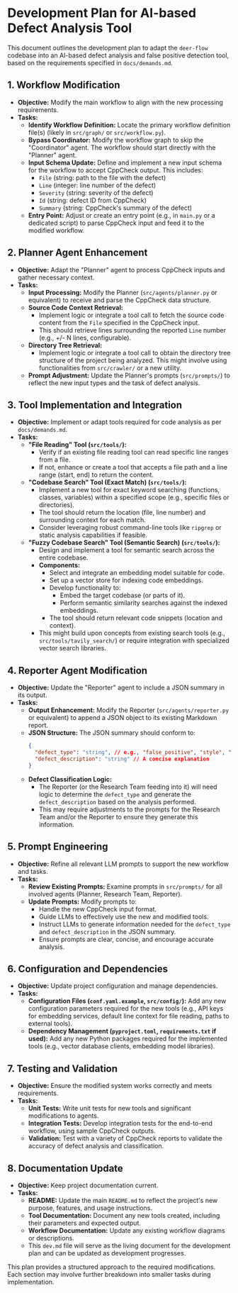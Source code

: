 # Development Plan for AI-based Defect Analysis Tool

This document outlines the development plan to adapt the `deer-flow` codebase into an AI-based defect analysis and false positive detection tool, based on the requirements specified in `docs/demands.md`.

## 1. Workflow Modification

*   **Objective:** Modify the main workflow to align with the new processing requirements.
*   **Tasks:**
    *   **Identify Workflow Definition:** Locate the primary workflow definition file(s) (likely in `src/graph/` or `src/workflow.py`).
    *   **Bypass Coordinator:** Modify the workflow graph to skip the "Coordinator" agent. The workflow should start directly with the "Planner" agent.
    *   **Input Schema Update:** Define and implement a new input schema for the workflow to accept CppCheck output. This includes:
        *   `File` (string: path to the file with the defect)
        *   `Line` (integer: line number of the defect)
        *   `Severity` (string: severity of the defect)
        *   `Id` (string: defect ID from CppCheck)
        *   `Summary` (string: CppCheck's summary of the defect)
    *   **Entry Point:** Adjust or create an entry point (e.g., in `main.py` or a dedicated script) to parse CppCheck input and feed it to the modified workflow.

## 2. Planner Agent Enhancement

*   **Objective:** Adapt the "Planner" agent to process CppCheck inputs and gather necessary context.
*   **Tasks:**
    *   **Input Processing:** Modify the Planner (`src/agents/planner.py` or equivalent) to receive and parse the CppCheck data structure.
    *   **Source Code Context Retrieval:**
        *   Implement logic or integrate a tool call to fetch the source code content from the `File` specified in the CppCheck input.
        *   This should retrieve lines surrounding the reported `Line` number (e.g., +/- N lines, configurable).
    *   **Directory Tree Retrieval:**
        *   Implement logic or integrate a tool call to obtain the directory tree structure of the project being analyzed. This might involve using functionalities from `src/crawler/` or a new utility.
    *   **Prompt Adjustment:** Update the Planner's prompts (`src/prompts/`) to reflect the new input types and the task of defect analysis.

## 3. Tool Implementation and Integration

*   **Objective:** Implement or adapt tools required for code analysis as per `docs/demands.md`.
*   **Tasks:**
    *   **"File Reading" Tool (`src/tools/`):**
        *   Verify if an existing file reading tool can read specific line ranges from a file.
        *   If not, enhance or create a tool that accepts a file path and a line range (start, end) to return the content.
    *   **"Codebase Search" Tool (Exact Match) (`src/tools/`):**
        *   Implement a new tool for exact keyword searching (functions, classes, variables) within a specified scope (e.g., specific files or directories).
        *   The tool should return the location (file, line number) and surrounding context for each match.
        *   Consider leveraging robust command-line tools like `ripgrep` or static analysis capabilities if feasible.
    *   **"Fuzzy Codebase Search" Tool (Semantic Search) (`src/tools/`):**
        *   Design and implement a tool for semantic search across the entire codebase.
        *   **Components:**
            *   Select and integrate an embedding model suitable for code.
            *   Set up a vector store for indexing code embeddings.
            *   Develop functionality to:
                *   Embed the target codebase (or parts of it).
                *   Perform semantic similarity searches against the indexed embeddings.
            *   The tool should return relevant code snippets (location and context).
        *   This might build upon concepts from existing search tools (e.g., `src/tools/tavily_search/`) or require integration with specialized vector search libraries.

## 4. Reporter Agent Modification

*   **Objective:** Update the "Reporter" agent to include a JSON summary in its output.
*   **Tasks:**
    *   **Output Enhancement:** Modify the Reporter (`src/agents/reporter.py` or equivalent) to append a JSON object to its existing Markdown report.
    *   **JSON Structure:** The JSON summary should conform to:
        ```json
        {
          "defect_type": "string", // e.g., "false_positive", "style", "perf", "bug"
          "defect_description": "string" // A concise explanation
        }
        ```
    *   **Defect Classification Logic:**
        *   The Reporter (or the Research Team feeding into it) will need logic to determine the `defect_type` and generate the `defect_description` based on the analysis performed.
        *   This may require adjustments to the prompts for the Research Team and/or the Reporter to ensure they generate this information.

## 5. Prompt Engineering

*   **Objective:** Refine all relevant LLM prompts to support the new workflow and tasks.
*   **Tasks:**
    *   **Review Existing Prompts:** Examine prompts in `src/prompts/` for all involved agents (Planner, Research Team, Reporter).
    *   **Update Prompts:** Modify prompts to:
        *   Handle the new CppCheck input format.
        *   Guide LLMs to effectively use the new and modified tools.
        *   Instruct LLMs to generate information needed for the `defect_type` and `defect_description` in the JSON summary.
        *   Ensure prompts are clear, concise, and encourage accurate analysis.

## 6. Configuration and Dependencies

*   **Objective:** Update project configuration and manage dependencies.
*   **Tasks:**
    *   **Configuration Files (`conf.yaml.example`, `src/config/`):** Add any new configuration parameters required for the new tools (e.g., API keys for embedding services, default line context for file reading, paths to external tools).
    *   **Dependency Management (`pyproject.toml`, `requirements.txt` if used):** Add any new Python packages required for the implemented tools (e.g., vector database clients, embedding model libraries).

## 7. Testing and Validation

*   **Objective:** Ensure the modified system works correctly and meets requirements.
*   **Tasks:**
    *   **Unit Tests:** Write unit tests for new tools and significant modifications to agents.
    *   **Integration Tests:** Develop integration tests for the end-to-end workflow, using sample CppCheck outputs.
    *   **Validation:** Test with a variety of CppCheck reports to validate the accuracy of defect analysis and classification.

## 8. Documentation Update

*   **Objective:** Keep project documentation current.
*   **Tasks:**
    *   **README:** Update the main `README.md` to reflect the project's new purpose, features, and usage instructions.
    *   **Tool Documentation:** Document any new tools created, including their parameters and expected output.
    *   **Workflow Documentation:** Update any existing workflow diagrams or descriptions.
    *   This `dev.md` file will serve as the living document for the development plan and can be updated as development progresses.

This plan provides a structured approach to the required modifications. Each section may involve further breakdown into smaller tasks during implementation.
